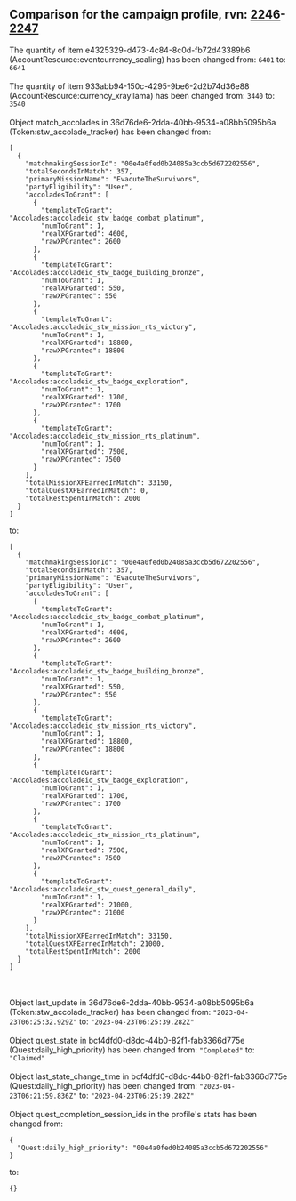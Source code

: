 ## Comparison for the campaign profile, rvn: [2246](https://github.com/PRO100KatYT/FortniteProfileRevisions/tree/main/profiles/campaign/2246%20campaign.json)-[2247](https://github.com/PRO100KatYT/FortniteProfileRevisions/tree/main/profiles/campaign/2247%20campaign.json)

The quantity of item e4325329-d473-4c84-8c0d-fb72d43389b6 (AccountResource:eventcurrency_scaling) has been changed from: `6401` to: `6641`
<br><br>
The quantity of item 933abb94-150c-4295-9be6-2d2b74d36e88 (AccountResource:currency_xrayllama) has been changed from: `3440` to: `3540`
<br><br>
Object match_accolades in 36d76de6-2dda-40bb-9534-a08bb5095b6a (Token:stw_accolade_tracker) has been changed from:

```
[
  {
    "matchmakingSessionId": "00e4a0fed0b24085a3ccb5d672202556",
    "totalSecondsInMatch": 357,
    "primaryMissionName": "EvacuteTheSurvivors",
    "partyEligibility": "User",
    "accoladesToGrant": [
      {
        "templateToGrant": "Accolades:accoladeid_stw_badge_combat_platinum",
        "numToGrant": 1,
        "realXPGranted": 4600,
        "rawXPGranted": 2600
      },
      {
        "templateToGrant": "Accolades:accoladeid_stw_badge_building_bronze",
        "numToGrant": 1,
        "realXPGranted": 550,
        "rawXPGranted": 550
      },
      {
        "templateToGrant": "Accolades:accoladeid_stw_mission_rts_victory",
        "numToGrant": 1,
        "realXPGranted": 18800,
        "rawXPGranted": 18800
      },
      {
        "templateToGrant": "Accolades:accoladeid_stw_badge_exploration",
        "numToGrant": 1,
        "realXPGranted": 1700,
        "rawXPGranted": 1700
      },
      {
        "templateToGrant": "Accolades:accoladeid_stw_mission_rts_platinum",
        "numToGrant": 1,
        "realXPGranted": 7500,
        "rawXPGranted": 7500
      }
    ],
    "totalMissionXPEarnedInMatch": 33150,
    "totalQuestXPEarnedInMatch": 0,
    "totalRestSpentInMatch": 2000
  }
]
```

to:

```
[
  {
    "matchmakingSessionId": "00e4a0fed0b24085a3ccb5d672202556",
    "totalSecondsInMatch": 357,
    "primaryMissionName": "EvacuteTheSurvivors",
    "partyEligibility": "User",
    "accoladesToGrant": [
      {
        "templateToGrant": "Accolades:accoladeid_stw_badge_combat_platinum",
        "numToGrant": 1,
        "realXPGranted": 4600,
        "rawXPGranted": 2600
      },
      {
        "templateToGrant": "Accolades:accoladeid_stw_badge_building_bronze",
        "numToGrant": 1,
        "realXPGranted": 550,
        "rawXPGranted": 550
      },
      {
        "templateToGrant": "Accolades:accoladeid_stw_mission_rts_victory",
        "numToGrant": 1,
        "realXPGranted": 18800,
        "rawXPGranted": 18800
      },
      {
        "templateToGrant": "Accolades:accoladeid_stw_badge_exploration",
        "numToGrant": 1,
        "realXPGranted": 1700,
        "rawXPGranted": 1700
      },
      {
        "templateToGrant": "Accolades:accoladeid_stw_mission_rts_platinum",
        "numToGrant": 1,
        "realXPGranted": 7500,
        "rawXPGranted": 7500
      },
      {
        "templateToGrant": "Accolades:accoladeid_stw_quest_general_daily",
        "numToGrant": 1,
        "realXPGranted": 21000,
        "rawXPGranted": 21000
      }
    ],
    "totalMissionXPEarnedInMatch": 33150,
    "totalQuestXPEarnedInMatch": 21000,
    "totalRestSpentInMatch": 2000
  }
]
```

<br><br>
Object last_update in 36d76de6-2dda-40bb-9534-a08bb5095b6a (Token:stw_accolade_tracker) has been changed from: `"2023-04-23T06:25:32.929Z"` to: `"2023-04-23T06:25:39.282Z"`
<br><br>
Object quest_state in bcf4dfd0-d8dc-44b0-82f1-fab3366d775e (Quest:daily_high_priority) has been changed from: `"Completed"` to: `"Claimed"`
<br><br>
Object last_state_change_time in bcf4dfd0-d8dc-44b0-82f1-fab3366d775e (Quest:daily_high_priority) has been changed from: `"2023-04-23T06:21:59.836Z"` to: `"2023-04-23T06:25:39.282Z"`
<br><br>
Object quest_completion_session_ids in the profile's stats has been changed from:

```
{
  "Quest:daily_high_priority": "00e4a0fed0b24085a3ccb5d672202556"
}
```

to:

```
{}
```

<br><br>
